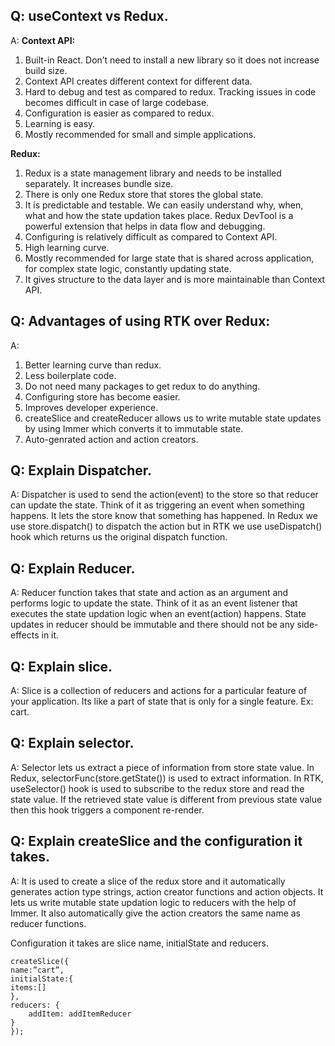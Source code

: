 ## Q: useContext vs Redux.

A: **Context API:**

1. Built-in React. Don’t need to install a new library so it does not increase build size.
2. Context API creates different context for different data.
3. Hard to debug and test as compared to redux. Tracking issues in code becomes difficult in case of large codebase.
4. Configuration is easier as compared to redux.
5. Learning is easy.
6. Mostly recommended for small and simple applications.

**Redux:**

1.  Redux is a state management library and needs to be installed separately. It increases bundle size.
2.  There is only one Redux store that stores the global state.
3.  It is predictable and testable. We can easily understand why, when, what and how the state updation takes place. Redux DevTool is a powerful extension that helps in data flow and debugging.
4.  Configuring is relatively difficult as compared to Context API.
5.  High learning curve.
6.  Mostly recommended for large state that is shared across application, for complex state logic, constantly updating state.
7.  It gives structure to the data layer and is more maintainable than Context API.

## Q: Advantages of using RTK over Redux:

A:

1. Better learning curve than redux.
2. Less boilerplate code.
3. Do not need many packages to get redux to do anything.
4. Configuring store has become easier.
5. Improves developer experience.
6. createSlice and createReducer allows us to write mutable state updates by using Immer which converts it to immutable state.
7. Auto-genrated action and action creators.

## Q: Explain Dispatcher.

A: Dispatcher is used to send the action(event) to the store so that reducer can update the state. Think of it as triggering an event when something happens. It lets the store know that something has happened.
In Redux we use store.dispatch() to dispatch the action but in RTK we use useDispatch() hook which returns us the original dispatch function.

## Q: Explain Reducer.

A: Reducer function takes that state and action as an argument and performs logic to update the state. Think of it as an event listener that executes the state updation logic when an event(action) happens. State updates in reducer should be immutable and there should not be any side-effects in it.

## Q: Explain slice.

A: Slice is a collection of reducers and actions for a particular feature of your application. Its like a part of state that is only for a single feature. Ex: cart.

## Q: Explain selector.

A: Selector lets us extract a piece of information from store state value.
In Redux, selectorFunc(store.getState()) is used to extract information. In RTK, useSelector() hook is used to subscribe to the redux store and read the state value. If the retrieved state value is different from previous state value then this hook triggers a component re-render.

## Q: Explain createSlice and the configuration it takes.

A: It is used to create a slice of the redux store and it automatically generates action type strings, action creator functions and action objects. It lets us write mutable state updation logic to reducers with the help of Immer. It also automatically give the action creators the same name as reducer functions.

Configuration it takes are slice name, initialState and reducers.

```
createSlice({
name:”cart”,
initialState:{
items:[]
},
reducers: {
	addItem: addItemReducer
}
});
```
